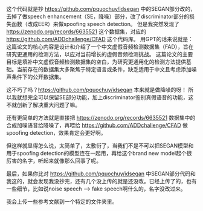 这个代码就是抄 https://github.com/pquochuy/idsegan 中的SEGAN部分改的，去掉了做speech enhancement（SE，降噪）部分，改了discriminator部分的损失函数（改成EER）来做spoofing speech detection。
但是我突然发现了 https://zenodo.org/records/6635521 这个数据集，对应的 https://github.com/ADDchallenge/CFAD 这个代码库。
用GPT的话来说就是：这篇论文的核心内容是设计和介绍了一个中文虚假音频检测数据集（FAD），旨在研究更通用的检测方法，以应对当前增长的虚假音频检测挑战。
这篇论文的主要目标是填补中文虚假音频检测数据集的空白，为研究更通用化的检测方法提供基础。当前存在的数据集大多聚焦于特定语言或条件，缺乏适用于中文且考虑添加噪声条件下的公开数据集。

这不巧了吗？https://github.com/pquochuy/idsegan 本来就是做降噪的呀！
所以我就想完全可以保留SE部分功能，加上discriminator鉴别真假语音的功能，这不就创新了解决重大问题了嘛。

还有更简单的方法就是直接把 https://zenodo.org/records/6635521 数据集中的合成加噪语音给降噪了，再喂给 https://github.com/ADDchallenge/CFAD 做spoofing detection，效果肯定会更好啊。

但这样就显得怎么说，太简单了，太敷衍了，当我们不是不可以把SEGAN模型和用于spoofing detection的模型连在一起用，再给这个brand new model起个很厉害的名字，听起来就像那么回事了呢。

最后，如果你比对 https://github.com/pquochuy/idsegan 中SEGAN部分代码和我这的，就会发现我没抄完，还有几个没上传的就是还没改。已经上传了的，也有一些细节，比如说noise speech --> fake speech啊什么的，名字没改过来。

我会上传一些参考文献到一个特定的文件夹里。
